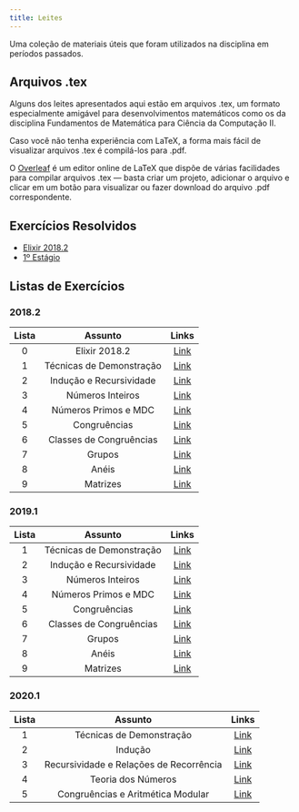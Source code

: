 ```yaml
---
title: Leites
---
```


Uma coleção de materiais úteis que foram utilizados na disciplina em períodos passados.

## Arquivos .tex

Alguns dos leites apresentados aqui estão em arquivos .tex, um formato especialmente amigável para desenvolvimentos matemáticos como os da disciplina Fundamentos de Matemática para Ciência da Computação II.

Caso você não tenha experiência com LaTeX, a forma mais fácil de visualizar arquivos .tex é compilá-los para .pdf.

O [Overleaf](https://www.overleaf.com/) é um editor online de LaTeX que dispõe de várias facilidades para compilar arquivos .tex — basta criar um projeto, adicionar o arquivo e clicar em um botão para visualizar ou fazer download do arquivo .pdf correspondente.

## Exercícios Resolvidos

- [Elixir 2018.2](exerciciosResolvidos/elixir20182.tex)
- [1º Estágio](exerciciosResolvidos/primeiroEstagio.md)

## Listas de Exercícios

### 2018.2
**Lista** | **Assunto** | **Links**  |
:---: | :---:| :---: |
0 | Elixir 2018.2 | [Link](https://drive.google.com/file/d/1xJq5lyk69aQ9U_xgovPCmv1ExO1kFpKv/view?usp=sharing) |
1 | Técnicas de Demonstração | [Link](https://drive.google.com/file/d/1cXnp0pdC_HHjX5LwVY9L264nU65JZMej/view?usp=sharing) |
2 | Indução e Recursividade | [Link](https://drive.google.com/file/d/1Y6R2Fi5oDq3erwC3gq8szq2k66QhEpXW/view?usp=sharing) |
3 | Números Inteiros | [Link](https://drive.google.com/file/d/1FE0NEaI8dcP6LsMiBqioFJc9FDGVFSBV/view?usp=sharing) |
4 | Números Primos e MDC | [Link](https://drive.google.com/file/d/1l4DTr51Lpp_fecG43QD8iN8jhCXEcjFU/view?usp=sharing) |
5 | Congruências | [Link](https://drive.google.com/file/d/1OpsrxmDmS9csHnilMSrQHEfeayCgdZ5v/view?usp=sharing) |
6 | Classes de Congruências | [Link](https://drive.google.com/file/d/1tCAf20JXnOh8GFsgscdy3jyWOD8BXnd4/view?usp=sharing) |
7 | Grupos | [Link](https://drive.google.com/file/d/1E7-W5lrC8lcjVkvmyWt2MSME9tkVXa74/view?usp=sharing) |
8 | Anéis | [Link](https://drive.google.com/file/d/1yYCW35xfu_dCjVLTmrQBiXl57uhUf4bs/view?usp=sharing) |
9 | Matrizes | [Link](https://drive.google.com/file/d/1S5n4ckAtVb81Wn2RUMqWrcviRvxw76Uw/view?usp=sharing) |

### 2019.1
**Lista** | **Assunto** | **Links**  |
:---: | :---: | :---: |
1 | Técnicas de Demonstração | [Link](https://drive.google.com/open?id=1uTextIbt29_MytqIRwuXxNsrm8FHR--w) |
2 | Indução e Recursividade | [Link]() |
3 | Números Inteiros | [Link](https://drive.google.com/open?id=1jozQQsRg7CxWz-qlk_DJFIM2WFMBD-4_) |
4 | Números Primos e MDC | [Link](https://drive.google.com/open?id=1Fh2ipvKrMdH--TyHqJi1iWJbmgxu-YUT) |
5 | Congruências | [Link](https://drive.google.com/open?id=16dsweDSA-7J917fR7nPqctl6ntdqewaT) |
6 | Classes de Congruências | [Link]() |
7 | Grupos | [Link](https://drive.google.com/open?id=1qvB7nTj_Dj4Ms7Sijgjsi_vpK9nPphq_) |
8 | Anéis | [Link](https://drive.google.com/open?id=1oUYbo2vYGoOZNyl_8H5GJwjatq2vA6uP) |
9 | Matrizes | [Link](https://drive.google.com/open?id=1abXUOgOHQdX8a2DrU6Qkh8ZXegAydJ0x) |

### 2020.1
**Lista** | **Assunto** | **Links**  |
:---: | :---: | :---: |
1 | Técnicas de Demonstração | [Link](https://drive.google.com/file/d/1GZsfdvxMpdEP5fbpQ80psqVFo_dbmL49/view) |
2 | Indução | [Link](https://drive.google.com/file/d/1PSl4jgIdeTpJgvBZtUJIxwMFzgcm2sWH/view) |
3 | Recursividade e Relações de Recorrência | [Link](https://drive.google.com/file/d/1oK6cGDA0pzEKTwmWXY0UQrghu4xToOJV/view) |
4 | Teoria dos Números | [Link]() |
5 | Congruências e Aritmética Modular| [Link](https://drive.google.com/file/d/1sLuioaRHx3q_u2-Fnhq5LRmZBJcfgmLn/view) |


